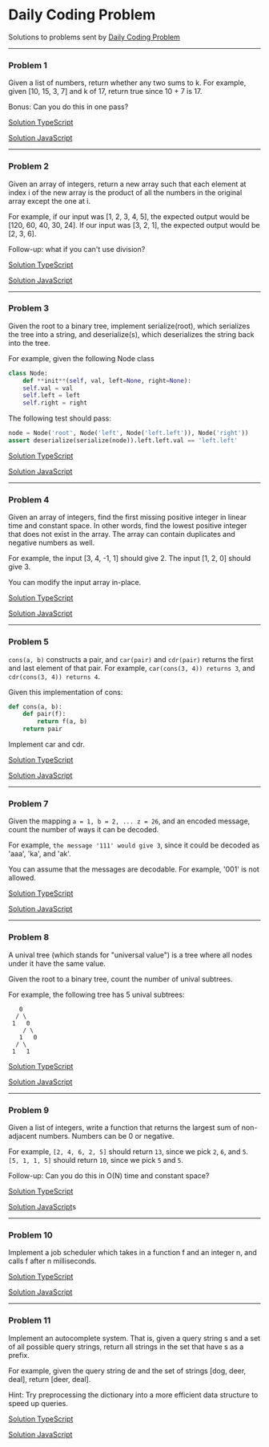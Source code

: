 # Daily Coding Problem

Solutions to problems sent by [Daily Coding Problem](http://www.dailycodingproblem.com)

---

### Problem 1

Given a list of numbers, return whether any two sums to k.
For example, given [10, 15, 3, 7] and k of 17, return true since 10 + 7 is 17.

Bonus: Can you do this in one pass?

[Solution TypeScript](solutions/problem_001.ts)

[Solution JavaScript](dist/problem_001.js)

---

### Problem 2

Given an array of integers, return a new array such that each element at index i of the new array is the product of all the numbers in the original array except the one at i.

For example, if our input was [1, 2, 3, 4, 5], the expected output would be [120, 60, 40, 30, 24]. If our input was [3, 2, 1], the expected output would be [2, 3, 6].

Follow-up: what if you can't use division?

[Solution TypeScript](solutions/TypeScript/problem_002.ts)

[Solution JavaScript](solutions/JavaScript/problem_002.js)

---

### Problem 3

Given the root to a binary tree, implement serialize(root), which serializes the tree into a string, and deserialize(s), which deserializes the string back into the tree.

For example, given the following Node class

```python
class Node:
    def **init**(self, val, left=None, right=None):
    self.val = val
    self.left = left
    self.right = right
```
The following test should pass:

```python
node = Node('root', Node('left', Node('left.left')), Node('right'))
assert deserialize(serialize(node)).left.left.val == 'left.left'
```

[Solution TypeScript](solutions/TypeScript/problem_003.ts)

[Solution JavaScript](solutions/JavaScript/problem_003.js)

---

### Problem 4

Given an array of integers, find the first missing positive integer in linear time and constant space. In other words, find the lowest positive integer that does not exist in the array. The array can contain duplicates and negative numbers as well.

For example, the input [3, 4, -1, 1] should give 2. The input [1, 2, 0] should give 3.

You can modify the input array in-place.


[Solution TypeScript](solutions/TypeScript/problem_004.ts)

[Solution JavaScript](solutions/JavaScript/problem_004.js)

---

### Problem 5

```cons(a, b)``` constructs a pair, and ```car(pair)``` and ```cdr(pair)``` returns the first and last element of that pair. For example, ```car(cons(3, 4)) returns 3```, and ```cdr(cons(3, 4)) returns 4```.

Given this implementation of cons:
```python
def cons(a, b):
    def pair(f):
        return f(a, b)
    return pair
```
Implement car and cdr.

[Solution TypeScript](solutions/TypeScript/problem_005.ts)

[Solution JavaScript](solutions/JavaScript/problem_005.js)

---

### Problem 7

Given the mapping ```a = 1, b = 2, ... z = 26```, and an encoded message, count the number of ways it can be decoded.

For example, ```the message '111' would give 3```, since it could be decoded as 'aaa', 'ka', and 'ak'.

You can assume that the messages are decodable. For example, '001' is not allowed.

[Solution TypeScript](solutions/TypeScript/problem_007.ts)

[Solution JavaScript](solutions/JavaScript/problem_007.js)

---

### Problem 8

A unival tree (which stands for "universal value") is a tree where all nodes under it have the same value.

Given the root to a binary tree, count the number of unival subtrees.

For example, the following tree has 5 unival subtrees:

```   
   0
  / \
 1   0
    / \
   1   0
  / \
 1   1
 ```

 [Solution TypeScript](solutions/TypeScript/problem_008.ts)

 [Solution JavaScript](solutions/JavaScript/problem_008.js)

 --- 

### Problem 9

Given a list of integers, write a function that returns the largest sum of non-adjacent numbers. Numbers can be 0 or negative.

For example, ```[2, 4, 6, 2, 5]``` should return ```13```, since we pick ```2```, ```6```, and ```5```. ```[5, 1, 1, 5]``` should return ```10```, since we pick ```5``` and ```5```.

Follow-up: Can you do this in O(N) time and constant space?

[Solution TypeScript](solutions/TypeScript/problem_009.ts)

[Solution JavaScript](solutions/JavaScript/problem_009.js)s

---

### Problem 10

Implement a job scheduler which takes in a function f and an integer n, and calls f after n milliseconds.

[Solution TypeScript](solutions/TypeScript/problem_010.ts)

[Solution JavaScript](solutions/JavaScript/problem_010.js)

---

### Problem 11

Implement an autocomplete system. That is, given a query string s and a set of all possible query strings, return all strings in the set that have s as a prefix.

For example, given the query string de and the set of strings [dog, deer, deal], return [deer, deal].

Hint: Try preprocessing the dictionary into a more efficient data structure to speed up queries.

[Solution TypeScript](solutions/TypeScript/problem_011.ts)

[Solution JavaScript](solutions/JavaScript/problem_011.js)